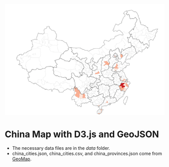 <img src="map.png"/>

# China Map with D3.js and GeoJSON

* The necessary data files are in the *data* folder.
* china\_cities.json, china\_cities.csv, and china_provinces.json come from [GeoMap](http://xbingoz.com/demo/geomap/index.php).
